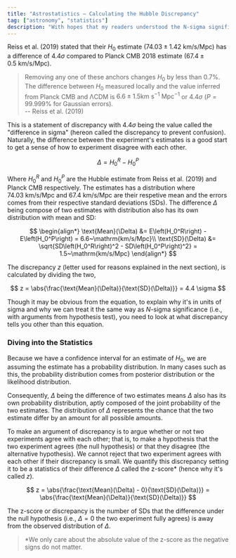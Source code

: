 ```yaml
---
title: "Astrostatistics — Calculating the Hubble Discrepancy"
tag: ["astronomy", "statistics"]
description: "With hopes that my readers understood the N-sigma significance covered previously, we continue to dive into the metric astronomers use to famously compare the Hubble constant aptly named the Hubble discrepancy."
---
```


Reiss et al. (2019) stated that their $H_0$ estimate ($74.03 \pm 1.42~\mathrm{km/s/Mpc}$) has a difference of $4.4\sigma$ compared to Planck CMB 2018 estimate ($67.4 \pm 0.5~\mathrm{km/s/Mpc}$).

> Removing any one of these anchors changes $H_0$ by less than 0.7%. The difference between $H_0$ measured locally and the value inferred from Planck CMB and ΛCDM is $6.6 \pm 1.5\mathrm{km~s^{-1}~Mpc^{-1}}$ or $4.4\sigma$ ($P = 99.999\%$ for Gaussian errors).<br>-- Reiss et al. (2019)

This is a statement of discrepancy with $4.4\sigma$ being the value called the "difference in sigma" (hereon called the discrepancy to prevent confusion). Naturally, the difference between the experiment's estimates is a good start to get a sense of how to experiment disagree with each other.

$$
\Delta = H_0^R - H_0^P
$$

Where $H_0^R$ and $H_0^P$ are the Hubble estimate from Reiss et al. (2019) and Planck CMB respectively. The estimates has a distribution where $74.03~\text{km/s/Mpc}$ and $67.4~\text{km/s/Mpc}$ are their respetive mean and the errors comes from their respective standard deviations (SDs). The difference $\Delta$ being compose of two estimates with distribution also has its own distribution with mean and SD:

$$
\begin{align*}
\text{Mean}(\Delta) &= E\left(H_0^R\right) - E\left(H_0^P\right) = 6.6~\mathrm{km/s/Mpc}\\
\text{SD}(\Delta) &= \sqrt{SD\left(H_0^R\right)^2 - SD\left(H_0^P\right)^2} = 1.5~\mathrm{km/s/Mpc}
\end{align*}
$$

The discrepancy $z$ (letter used for reasons explained in the next section), is calculated by dividing the two,

$$
z = \abs{\frac{\text{Mean}(\Delta)}{\text{SD}(\Delta)}} = 4.4 \sigma
$$

Though it may be obvious from the equation, to explain why it's in units of sigma and why we can treat it the same way as $N$-sigma significance (i.e., with arguments from hypothesis test), you need to look at what discrepancy tells you other than this equation.

### Diving into the Statistics
Because we have a confidence interval for an estimate of $H_0$, we are assuming the estimate has a probability distribution. In many cases such as this, the probability distribution comes from posterior distribution or the likelihood distribution.

Consequently, $\Delta$ being the difference of two estimates means $\Delta$ also has its own probability distribution, aptly composed of the joint probability of the two estimates. The distribution of $\Delta$ represents the chance that the two estimate differ by an amount for all possible amounts.

To make an argument of discrepancy is to argue whether or not two experiments agree with each other; that is, to make a hypothesis that the two experiment agrees (the null hypothesis) or that they disagree (the alternative hypothesis). We cannot reject that two experiment agrees with each other if their discrepancy is small. We quantify this discrepancy setting it to be a statistics of their difference $\Delta$ called the z-score* (hence why it's called $z$).

$$
z = \abs{\frac{\text{Mean}(\Delta) - 0}{\text{SD}(\Delta)}} = \abs{\frac{\text{Mean}(\Delta)}{\text{SD}(\Delta)}}
$$

The z-score or discrepancy is the number of SDs that the difference under the null hypothesis (i.e., $\Delta = 0$ the two experiment fully agrees) is away from the observed distribution of $\Delta$.

> *We only care about the absolute value of the z-score as the negative signs do not matter.

<!-- ### Misconception: Discrepancy is Relative
A common misconception that authors contributed to is not directly stating the reference hypothesis.

For the Hubble tension, while Reiss et al. (2019) claims Planck CMB 2018 is $4.4\sigma$ away, Planck CMB 2018 can claim Reiss et al. (2019) to be,

 $$
 \begin{align*}
 \frac{74.03 - 67.4}{1.42} = 4.48 \approx 4.4 \\
 \frac{74.03 - 67.4}{0.5} = 15.1 \approx 15
 \end{align*}
 $$ -->